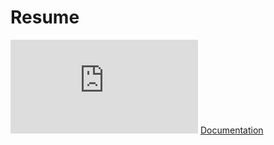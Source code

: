 # Resume
![Resume](https://github.com/SudipBhunia/Resume/blob/main/Sudip%20Bhunia%20CV%20SDE.pdf)
[Documentation](https://github.com/SudipBhunia/Resume/blob/main/Sudip%20Bhunia%20CV%20SDE.pdf)
